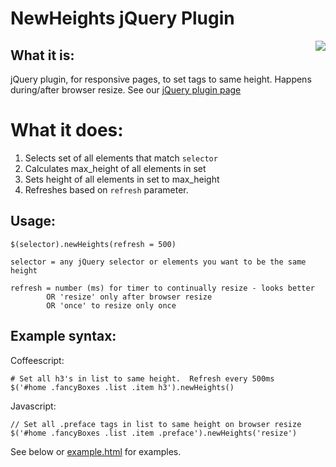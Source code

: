 # NewHeights jQuery Plugin

<a target="_blank" href="https://expert-stage.bigsmall.io/b/newheights-js-open-source-project/3iiSCASErPnh9LdTz/default">
<img align="right" src="https://button-stage.bigsmall.io/b/newheights-js-open-source-project/3iiSCASErPnh9LdTz/default">
</a>

## What it is:

jQuery plugin, for responsive pages, to set tags to same height.  Happens during/after browser resize.  See our [jQuery plugin page](http://plugins.jquery.com/newheights/) 

# What it does:

  1. Selects set of all elements that match `selector`  
  2. Calculates max_height of all elements in set       
  3. Sets height of all elements in set to max_height   
  4. Refreshes based on `refresh` parameter.            

## Usage:

    $(selector).newHeights(refresh = 500)

    selector = any jQuery selector or elements you want to be the same height

    refresh = number (ms) for timer to continually resize - looks better
            OR 'resize' only after browser resize
            OR 'once' to resize only once


## Example syntax:

Coffeescript:

    # Set all h3's in list to same height.  Refresh every 500ms
    $('#home .fancyBoxes .list .item h3').newHeights()

Javascript:

    // Set all .preface tags in list to same height on browser resize
    $('#home .fancyBoxes .list .item .preface').newHeights('resize')

See below or [example.html](http://htmlpreview.github.io/?https://github.com/MichaelJCole/newheights/blob/master/example.html) for examples.
